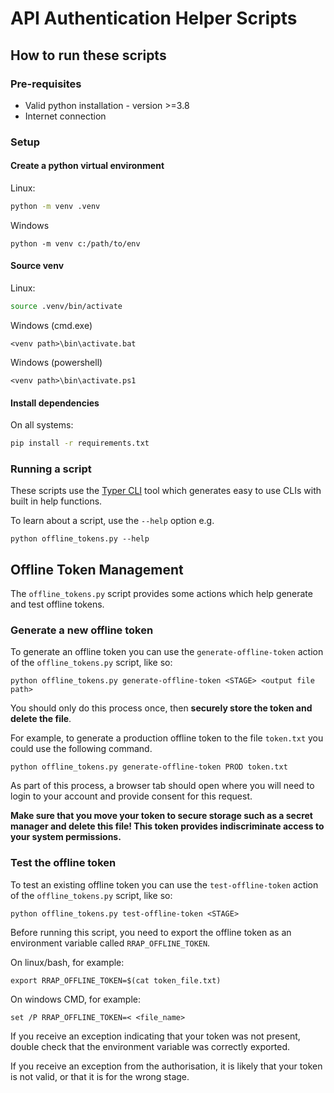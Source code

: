 # API Authentication Helper Scripts

## How to run these scripts

### Pre-requisites

-   Valid python installation - version >=3.8
-   Internet connection

### Setup

#### Create a python virtual environment

Linux:

```bash
python -m venv .venv
```

Windows

```
python -m venv c:/path/to/env
```

#### Source venv

Linux:

```bash
source .venv/bin/activate
```

Windows (cmd.exe)

```
<venv path>\bin\activate.bat
```

Windows (powershell)

```
<venv path>\bin\activate.ps1
```

#### Install dependencies

On all systems:

```bash
pip install -r requirements.txt
```

### Running a script

These scripts use the [Typer CLI](https://typer.tiangolo.com/typer-cli/) tool which generates easy to use CLIs with built in help functions.

To learn about a script, use the `--help` option e.g.

```
python offline_tokens.py --help
```

## Offline Token Management

The `offline_tokens.py` script provides some actions which help generate and test offline tokens.

### Generate a new offline token

To generate an offline token you can use the `generate-offline-token` action of the `offline_tokens.py` script, like so:

```
python offline_tokens.py generate-offline-token <STAGE> <output file path>
```

You should only do this process once, then **securely store the token and delete the file**.

For example, to generate a production offline token to the file `token.txt` you could use the following command.

```
python offline_tokens.py generate-offline-token PROD token.txt
```

As part of this process, a browser tab should open where you will need to login to your account and provide consent for this request.

**Make sure that you move your token to secure storage such as a secret manager and delete this file! This token provides indiscriminate access to your system permissions.**

### Test the offline token

To test an existing offline token you can use the `test-offline-token` action of the `offline_tokens.py` script, like so:

```
python offline_tokens.py test-offline-token <STAGE>
```

Before running this script, you need to export the offline token as an environment variable called `RRAP_OFFLINE_TOKEN`.

On linux/bash, for example:

```
export RRAP_OFFLINE_TOKEN=$(cat token_file.txt)
```

On windows CMD, for example:

```
set /P RRAP_OFFLINE_TOKEN=< <file_name>
```

If you receive an exception indicating that your token was not present, double check that the environment variable was correctly exported.

If you receive an exception from the authorisation, it is likely that your token is not valid, or that it is for the wrong stage.

